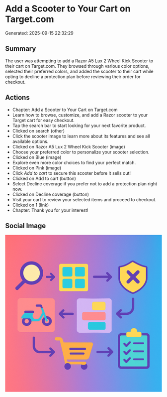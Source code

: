 # Add a Scooter to Your Cart on Target.com

Generated: 2025-09-15 22:32:29

## Summary

The user was attempting to add a Razor A5 Lux 2 Wheel Kick Scooter to their cart on Target.com. They browsed through various color options, selected their preferred colors, and added the scooter to their cart while opting to decline a protection plan before reviewing their order for checkout.

## Actions

- Chapter: Add a Scooter to Your Cart on Target.com
-    Learn how to browse, customize, and add a Razor scooter to your Target cart for easy checkout.
- Tap the search bar to start looking for your next favorite product.
- Clicked on search (other)
- Click the scooter image to learn more about its features and see all available options.
- Clicked on Razor A5 Lux 2 Wheel Kick Scooter (image)
- Choose your preferred color to personalize your scooter selection.
- Clicked on Blue (image)
- Explore even more color choices to find your perfect match.
- Clicked on Pink (image)
- Click *Add to cart* to secure this scooter before it sells out!
- Clicked on Add to cart (button)
- Select Decline coverage if you prefer not to add a protection plan right now.
- Clicked on Decline coverage (button)
- Visit your cart to review your selected items and proceed to checkout.
- Clicked on 1 (link)
- Chapter: Thank you for your interest!

## Social Image

![Flow Social Image](images/user_flow.png)
